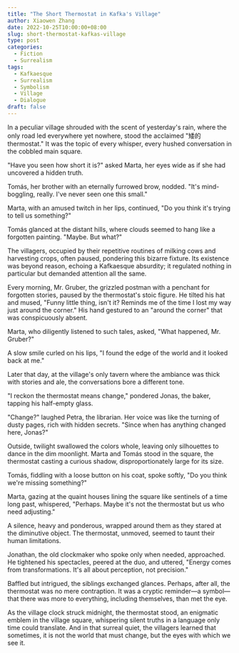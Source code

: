 ```yaml
---
title: "The Short Thermostat in Kafka's Village"
author: Xiaowen Zhang
date: 2022-10-25T10:00:00+08:00
slug: short-thermostat-kafkas-village
type: post
categories:
  - Fiction
  - Surrealism
tags:
  - Kafkaesque
  - Surrealism
  - Symbolism
  - Village
  - Dialogue
draft: false
---
```


In a peculiar village shrouded with the scent of yesterday's rain, where the only road led everywhere yet nowhere, stood the acclaimed "矮的thermostat." It was the topic of every whisper, every hushed conversation in the cobbled main square.

"Have you seen how short it is?" asked Marta, her eyes wide as if she had uncovered a hidden truth.

Tomás, her brother with an eternally furrowed brow, nodded. "It's mind-boggling, really. I've never seen one this small."

Marta, with an amused twitch in her lips, continued, "Do you think it's trying to tell us something?"

Tomás glanced at the distant hills, where clouds seemed to hang like a forgotten painting. "Maybe. But what?"

The villagers, occupied by their repetitive routines of milking cows and harvesting crops, often paused, pondering this bizarre fixture. Its existence was beyond reason, echoing a Kafkaesque absurdity; it regulated nothing in particular but demanded attention all the same.

Every morning, Mr. Gruber, the grizzled postman with a penchant for forgotten stories, paused by the thermostat's stoic figure. He tilted his hat and mused, "Funny little thing, isn't it? Reminds me of the time I lost my way just around the corner." His hand gestured to an "around the corner" that was conspicuously absent.

Marta, who diligently listened to such tales, asked, "What happened, Mr. Gruber?"

A slow smile curled on his lips, "I found the edge of the world and it looked back at me."

Later that day, at the village's only tavern where the ambiance was thick with stories and ale, the conversations bore a different tone.

"I reckon the thermostat means change," pondered Jonas, the baker, tapping his half-empty glass.

"Change?" laughed Petra, the librarian. Her voice was like the turning of dusty pages, rich with hidden secrets. "Since when has anything changed here, Jonas?"

Outside, twilight swallowed the colors whole, leaving only silhouettes to dance in the dim moonlight. Marta and Tomás stood in the square, the thermostat casting a curious shadow, disproportionately large for its size.

Tomás, fiddling with a loose button on his coat, spoke softly, "Do you think we're missing something?"

Marta, gazing at the quaint houses lining the square like sentinels of a time long past, whispered, "Perhaps. Maybe it's not the thermostat but us who need adjusting."

A silence, heavy and ponderous, wrapped around them as they stared at the diminutive object. The thermostat, unmoved, seemed to taunt their human limitations.

Jonathan, the old clockmaker who spoke only when needed, approached. He tightened his spectacles, peered at the duo, and uttered, "Energy comes from transformations. It's all about perception, not precision."

Baffled but intrigued, the siblings exchanged glances. Perhaps, after all, the thermostat was no mere contraption. It was a cryptic reminder—a symbol—that there was more to everything, including themselves, than met the eye.

As the village clock struck midnight, the thermostat stood, an enigmatic emblem in the village square, whispering silent truths in a language only time could translate. And in that surreal quiet, the villagers learned that sometimes, it is not the world that must change, but the eyes with which we see it.